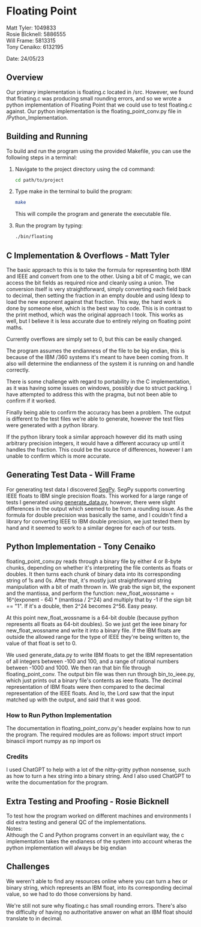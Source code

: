 #   Floating Point

Matt Tyler: 1049833  
Rosie Bicknell: 5886555  
Will Frame: 5813315  
Tony Cenaiko: 6132195  

Date: 24/05/23


## Overview

Our primary implementation is floating.c located in /src. However, we found that floating.c was producing small rounding errors, and so we wrote a python implementation of Floating Point that we could use to test floating.c against. Our python implementation is the floating_point_conv.py file in /Python_Implementation.


## Building and Running


To build and run the program using the provided Makefile, you can use the following steps in a terminal:

1. Navigate to the project directory using the cd command:

    ```bash
    cd path/to/project
    ```

2. Type make in the terminal to build the program:

    ```bash
    make
    ```

    This will compile the program and generate the executable file.

3. Run the program by typing:

    ```bash
    ./bin/floating 
    ```


## C Implementation & Overflows - Matt Tyler

The basic approach to this is to take the formula for representing both IBM and IEEE and convert from one to the other. Using a bit of C magic, we can access the bit fields as required nice and cleanly using a union. The conversion itself is very straightforward, simply converting each field back to decimal, then setting the fraction in an empty double and using ldexp to load the new exponent against that fraction. This way, the hard work is done by someone else, which is the best way to code. This is in contrast to the print method, which was the original approach I took. This works as well, but I believe it is less accurate due to entirely relying on floating point maths. 

Currently overflows are simply set to 0, but this can be easily changed.

The program assumes the endianness of the file to be big endian, this is because of the IBM /360 systems it's meant to have been coming from. It also will determine the endianness of the system it is running on and handle correctly. 

There is some challenge with regard to portability in the C implementation, as it was having some issues on windows, possibly due to struct packing. I have attempted to address this with the pragma, but not been able to confirm if it worked.

Finally being able to confirm the accuracy has been a problem. The output is different to the test files we're able to generate, however the test files were generated with a python library.

If the python library took a similar approach however did its math using arbitrary precision integers, it would have a different accuracy up until it handles the fraction. This could be the source of differences, however I am unable to confirm which is more accurate. 

## Generating Test Data - Will Frame

For generating test data I discovered [SegPy](https://segpy.readthedocs.io/en/latest/apidocs/segpy/segpy.ibm_float.html). SegPy supports converting IEEE floats to IBM single precision floats. This worked for a large range of tests I generated using [generate_data.py](testdata/generate_data.py), however, there were slight differences in the output which seemed to be from a rounding issue. As the formula for double precision was basically the same, and I couldn't find a library for converting IEEE to IBM double precision, we just tested them by hand and it seemed to work to a similar degree for each of our tests.


## Python Implementation - Tony Cenaiko

floating_point_conv.py reads through a binary file by either 4 or 8-byte chunks, depending on whether it's interpreting the file contents as floats or doubles. It then turns each chunk of binary data into its corresponding string of 1s and 0s. After that, it's mostly just straightforward string manipulation with a bit of math thrown in. We grab the sign bit, the exponent and the mantissa, and perform the function:
new_float_wossname = 16^(exponent - 64) * (mantissa / 2^24)
and multiply that by -1 if the sign bit == "1". If it's a double, then 2^24 becomes 2^56. Easy peasy.

At this point new_float_wossname is a 64-bit double (because python represents all floats as 64-bit doubles). So we just get the ieee binary for new_float_wossname and write it into a binary file. If the IBM floats are outside the allowed range for the type of IEEE they're being written to, the value of that float is set to 0.

We used generate_data.py to write IBM floats to get the IBM representation of all integers between -100 and 100, and a range of rational numbers between -1000 and 1000. We then ran that bin file through floating_point_conv. The output bin file was then run through bin_to_ieee.py, which just prints out a binary file's contents as ieee floats. The decimal representation of IBM floats were then compared to the decimal representation of the IEEE floats. And lo, the Lord saw that the input matched up with the output, and said that it was good.

### How to Run Python Implementation

The documentation in floating_point_conv.py's header explains how to run the program. The required modules are as follows:
import struct
import binascii
import numpy as np
import os

### Credits

I used ChatGPT to help with a lot of the nitty-gritty python nonsense, such as how to turn a hex string into a binary string. And I also used ChatGPT to write the documentation for the program.


## Extra Testing and Proofing - Rosie Bicknell
To test how the program worked on different machines and environments I did extra testing and general QC of the implementations.  
Notes:  
Although the C and Python programs convert in an equivilant way, the c implementation takes the endianess of the system into account wheras the python implementation will always be big endian

## Challenges

We weren't able to find any resources online where you can turn a hex or binary string, which represents an IBM float, into its corresponding decimal value, so we had to do those conversions by hand.

We're still not sure why floating.c has small rounding errors. There's also the difficulty of having no authoritative answer on what an IBM float should translate to in decimal.
